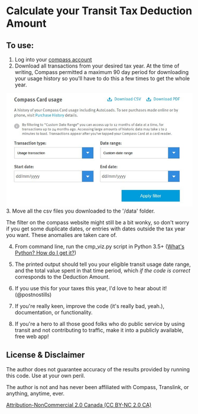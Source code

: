 # Calculate your Transit Tax Deduction Amount

## To use:

1.  Log into your <a href="https://www.compasscard.ca/">compass account</a>
2.  Download all transactions from your desired tax year.  At the time of writing, Compass permitted a maximum 90 day period for downloading your usage history so you'll have to do this a few times to get the whole year.
<img src='images/filter_download.jpg'>
3.  Move all the csv files you downloaded to the '/data' folder.

The filter on the compass website might still be a bit wonky, so don't worry if you get some duplicate dates, or entries with dates outside the tax year you want.  These anomalies are taken care of.

4.  From command line, run the cmp_viz.py script in Python 3.5+
    (<a href="https://www.python.org/about/gettingstarted/">What's Python?  How do I get it?</a>)

5.  The printed output should tell you your eligible transit usage date range, and the total value spent in that time period, which *if the code is correct* corresponds to the Deduction Amount.

7.  If you use this for your taxes this year, I'd love to hear about it!  (@postnostills)

8.  If you're really keen, improve the code (it's really bad, yeah.), documentation, or functionality.

9.  If you're a hero to all those good folks who do public service by using transit and not contributing to traffic, make it into a publicly available, free web app!

## License & Disclaimer
The author does not guarantee accuracy of the results provided by running this code.  Use at your own peril.

The author is not and has never been affiliated with Compass, Translink, or anything, anytime, ever.

<a href="https://creativecommons.org/licenses/by-nc/2.0/ca/">Attribution-NonCommercial 2.0 Canada (CC BY-NC 2.0 CA)</a>
